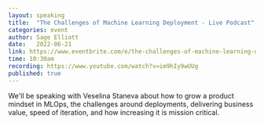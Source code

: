```yaml
---
layout: speaking
title:  "The Challenges of Machine Learning Deployment - Live Podcast"
categories: event
author: Sage Elliott
date:   2022-06-21
link: https://www.eventbrite.com/e/the-challenges-of-machine-learning-deployment-veselina-staneva-tickets-354055408257
time: 10:30am
recording: https://www.youtube.com/watch?v=im9hIy9wUUg
published: true
---
```


We'll be speaking with Veselina Staneva about how to grow a product mindset in MLOps, the challenges around deployments, delivering business value, speed of iteration, and how increasing it is mission critical.

